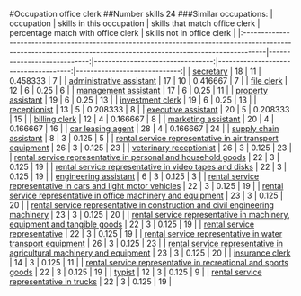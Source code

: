 #Occupation office clerk
##Number skills 24
###Similar occupations:
| occupation                                                                                                                                                        |   skills in this occupation |   skills that match office clerk |   percentage match with office clerk |   skills not in office clerk |
|:------------------------------------------------------------------------------------------------------------------------------------------------------------------|----------------------------:|---------------------------------:|-------------------------------------:|-----------------------------:|
| [secretary](secretary.md)                                                                                                                                         |                          18 |                               11 |                             0.458333 |                            7 |
| [administrative assistant](administrative_assistant.md)                                                                                                           |                          17 |                               10 |                             0.416667 |                            7 |
| [file clerk](file_clerk.md)                                                                                                                                       |                          12 |                                6 |                             0.25     |                            6 |
| [management assistant](management_assistant.md)                                                                                                                   |                          17 |                                6 |                             0.25     |                           11 |
| [property assistant](property_assistant.md)                                                                                                                       |                          19 |                                6 |                             0.25     |                           13 |
| [investment clerk](investment_clerk.md)                                                                                                                           |                          19 |                                6 |                             0.25     |                           13 |
| [receptionist](receptionist.md)                                                                                                                                   |                          13 |                                5 |                             0.208333 |                            8 |
| [executive assistant](executive_assistant.md)                                                                                                                     |                          20 |                                5 |                             0.208333 |                           15 |
| [billing clerk](billing_clerk.md)                                                                                                                                 |                          12 |                                4 |                             0.166667 |                            8 |
| [marketing assistant](marketing_assistant.md)                                                                                                                     |                          20 |                                4 |                             0.166667 |                           16 |
| [car leasing agent](car_leasing_agent.md)                                                                                                                         |                          28 |                                4 |                             0.166667 |                           24 |
| [supply chain assistant](supply_chain_assistant.md)                                                                                                               |                           8 |                                3 |                             0.125    |                            5 |
| [rental service representative in air transport equipment](rental_service_representative_in_air_transport_equipment.md)                                           |                          26 |                                3 |                             0.125    |                           23 |
| [veterinary receptionist](veterinary_receptionist.md)                                                                                                             |                          26 |                                3 |                             0.125    |                           23 |
| [rental service representative in personal and household goods](rental_service_representative_in_personal_and_household_goods.md)                                 |                          22 |                                3 |                             0.125    |                           19 |
| [rental service representative in video tapes and disks](rental_service_representative_in_video_tapes_and_disks.md)                                               |                          22 |                                3 |                             0.125    |                           19 |
| [engineering assistant](engineering_assistant.md)                                                                                                                 |                           6 |                                3 |                             0.125    |                            3 |
| [rental service representative in cars and light motor vehicles](rental_service_representative_in_cars_and_light_motor_vehicles.md)                               |                          22 |                                3 |                             0.125    |                           19 |
| [rental service representative in office machinery and equipment](rental_service_representative_in_office_machinery_and_equipment.md)                             |                          23 |                                3 |                             0.125    |                           20 |
| [rental service representative in construction and civil engineering machinery](rental_service_representative_in_construction_and_civil_engineering_machinery.md) |                          23 |                                3 |                             0.125    |                           20 |
| [rental service representative in machinery, equipment and tangible goods](rental_service_representative_in_machinery,_equipment_and_tangible_goods.md)           |                          22 |                                3 |                             0.125    |                           19 |
| [rental service representative](rental_service_representative.md)                                                                                                 |                          22 |                                3 |                             0.125    |                           19 |
| [rental service representative in water transport equipment](rental_service_representative_in_water_transport_equipment.md)                                       |                          26 |                                3 |                             0.125    |                           23 |
| [rental service representative in agricultural machinery and equipment](rental_service_representative_in_agricultural_machinery_and_equipment.md)                 |                          23 |                                3 |                             0.125    |                           20 |
| [insurance clerk](insurance_clerk.md)                                                                                                                             |                          14 |                                3 |                             0.125    |                           11 |
| [rental service representative in recreational and sports goods](rental_service_representative_in_recreational_and_sports_goods.md)                               |                          22 |                                3 |                             0.125    |                           19 |
| [typist](typist.md)                                                                                                                                               |                          12 |                                3 |                             0.125    |                            9 |
| [rental service representative in trucks](rental_service_representative_in_trucks.md)                                                                             |                          22 |                                3 |                             0.125    |                           19 |
